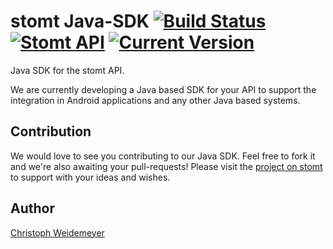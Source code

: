 # stomt Java-SDK [![Build Status](https://travis-ci.org/stomt/stomt-java-sdk.svg?branch=master)](https://travis-ci.org/stomt/stomt-java-sdk) [![Stomt API](https://img.shields.io/badge/stomt-v2.1.X-brightgreen.svg)](https://rest.stomt.com/) [![Current Version](https://img.shields.io/badge/version-beta-blue.svg)](https://github.com/stomt/sdk-java)

Java SDK for the stomt API.

We are currently developing a Java based SDK for your API to support the integration in Android applications and any other Java based systems.

## Contribution

We would love to see you contributing to our Java SDK. Feel free to fork it and we're also awaiting your pull-requests! Please visit the [project on stomt](https://www.stomt.com/sdk) to support with your ideas and wishes.

## Author

[Christoph Weidemeyer](https://github.com/ChrisWe)
